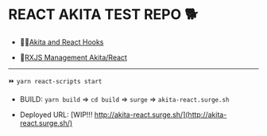 # REACT AKITA TEST REPO 🐕

- ✌🏼[Akita and React Hooks](https://engineering.datorama.com/akita-react-hooks-a-recipe-for-sensational-state-management-2fd077c6237c)

- 🥁[RXJS Management Akita/React](https://engineering.datorama.com/oop-and-rxjs-managing-state-in-react-with-akita-de981e09307)

------

⏩ `yarn react-scripts start`

- BUILD: `yarn build` => `cd build` => `surge` => `akita-react.surge.sh`

- Deployed URL: [WIP!!! http://akita-react.surge.sh/](http://akita-react.surge.sh/)
